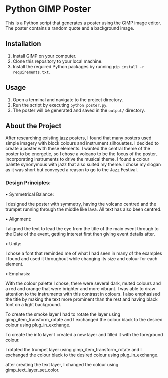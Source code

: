 # Python GIMP Poster

This is a Python script that generates a poster using the GIMP image editor. The poster contains a random quote and a background image.

## Installation

1. Install GIMP on your computer.
2. Clone this repository to your local machine.
3. Install the required Python packages by running `pip install -r requirements.txt`.

## Usage

1. Open a terminal and navigate to the project directory.
2. Run the script by executing `python poster.py`.
3. The poster will be generated and saved in the `output/` directory.

## About the Project

After researching existing jazz posters, I found that many posters used simple imagery with block colours and instrument silhouettes.
I decided to create a poster with these elements. I wanted the central theme of the poster to be energetic, so I chose a volcano to be the focus of the poster,
incorporating instruments to drive the musical theme. I found a colour palette synonymous with jazz that also suited my theme. 
I chose my slogan as it was short but conveyed a reason to go to the Jazz Festival.

### Design Principles:

  •  Symmetrical Balance: 

I designed the poster with symmetry, having the volcano centred and the trumpet running through the middle like lava. All text has also been centred.

  •  Alignment:

I aligned the text to lead the eye from the title of the main event through to the Date of the event, getting interest first then giving event details after.

  •  Unity:

I chose a font that reminded me of what I had seen in many of the examples I found and used it throughout while changing its size and colour for each element.

  •  Emphasis:

With the colour palette I chose, there were several dark, muted colours and a red and orange that were brighter and more vibrant.
I was able to draw attention to the instruments with this contrast in colours. 
I also emphasised the title by making the text more prominent than the rest and having black font on a light background.


To create the smoke layer I had to rotate the layer using gimp_item_transform_rotate and I exchanged the colour black to the desired colour using plug_in_exchange.

To create the info layer I created a new layer and filled it with the foreground colour.

I rotated the trumpet layer using gimp_item_transform_rotate and I exchanged the colour black to the desired colour using plug_in_exchange.

after creating the text layer, I changed the colour using gimp_text_layer_set_color.
